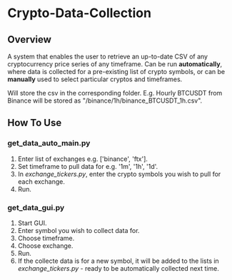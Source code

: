 # Crypto-Data-Collection

## Overview
A system that enables the user to retrieve an up-to-date CSV of any cryptocurrency price series of any timeframe. 
Can be run **automatically**, where data is collected for a pre-existing list of crypto symbols, or can be **manually** used to select particular cryptos and timeframes.

Will store the csv in the corresponding folder. E.g. Hourly BTCUSDT from Binance will be stored as "/binance/1h/binance_BTCUSDT_1h.csv".

## How To Use
### get_data_auto_main.py
1) Enter list of exchanges e.g. ['binance', 'ftx'].
2) Set timeframe to pull data for e.g. '1m', '1h', '1d'.
3) In *exchange_tickers.py*, enter the crypto symbols you wish to pull for each exchange.
4) Run.

### get_data_gui.py
1) Start GUI.
2) Enter symbol you wish to collect data for.
3) Choose timeframe.
4) Choose exchange.
5) Run.
6) If the collecte data is for a new symbol, it will be added to the lists in *exchange_tickers.py* - ready to be automatically collected next time.
